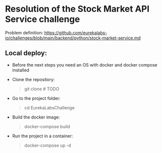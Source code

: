 # Resolution of the Stock Market API Service challenge
Problem definition: https://github.com/eurekalabs-io/challenges/blob/main/backend/python/stock-market-service.md

## Local deploy:
* Before the next steps you need an OS with docker and docker compose installed
* Clone the repository:

  > git clone # TODO

* Go to the project folder:

  > cd EurekaLabsChallenge

* Build the docker image:

  > docker-compose build

* Run the project in a container:

  > docker-compose up -d